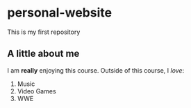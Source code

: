 # personal-website
This is my first repository
## A little about me
I am **really** enjoying this course.
Outside of this course, I *love*:
1. Music
2. Video Games
3. WWE

